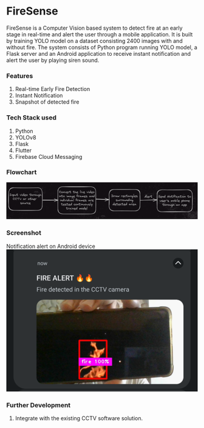 # FireSense

FireSense is a Computer Vision based system to detect fire at an early stage in real-time and alert the user through a
mobile application. It is built by training YOLO model on a dataset consisting 2400 images with and without fire. The system consists of Python program running YOLO model, a Flask server and an Android application to receive instant notification and alert the user by playing siren sound.

### Features

1. Real-time Early Fire Detection
2. Instant Notification
3. Snapshot of detected fire

### Tech Stack used

1. Python
2. YOLOv8
3. Flask
4. Flutter
5. Firebase Cloud Messaging

### Flowchart

![FireSense flow chart](photos/image.png)

### Screenshot

Notification alert on Android device
![Screenshot demo](photos/screenshot.png)

### Further Development

1. Integrate with the existing CCTV software solution.

